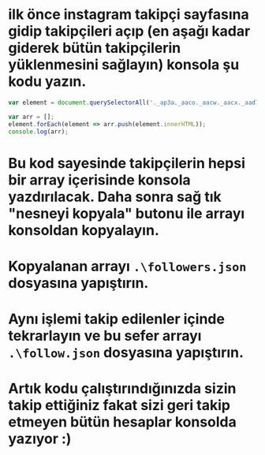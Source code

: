 # ilk önce instagram takipçi sayfasına gidip takipçileri açıp (en aşağı kadar giderek bütün takipçilerin yüklenmesini sağlayın) konsola şu kodu yazın.

```javascript
var element = document.querySelectorAll('._ap3a._aaco._aacw._aacx._aad7._aade');

var arr = [];
element.forEach(element => arr.push(element.innerHTML));
console.log(arr);
```

# Bu kod sayesinde takipçilerin hepsi bir array içerisinde konsola yazdırılacak. Daha sonra sağ tık "nesneyi kopyala" butonu ile arrayı konsoldan kopyalayın.
# Kopyalanan arrayı `.\followers.json` dosyasına yapıştırın.

# Aynı işlemi takip edilenler içinde tekrarlayın ve bu sefer arrayı `.\follow.json` dosyasına yapıştırın.
# Artık kodu çalıştırındığınızda sizin takip ettiğiniz fakat sizi geri takip etmeyen bütün hesaplar konsolda yazıyor :)